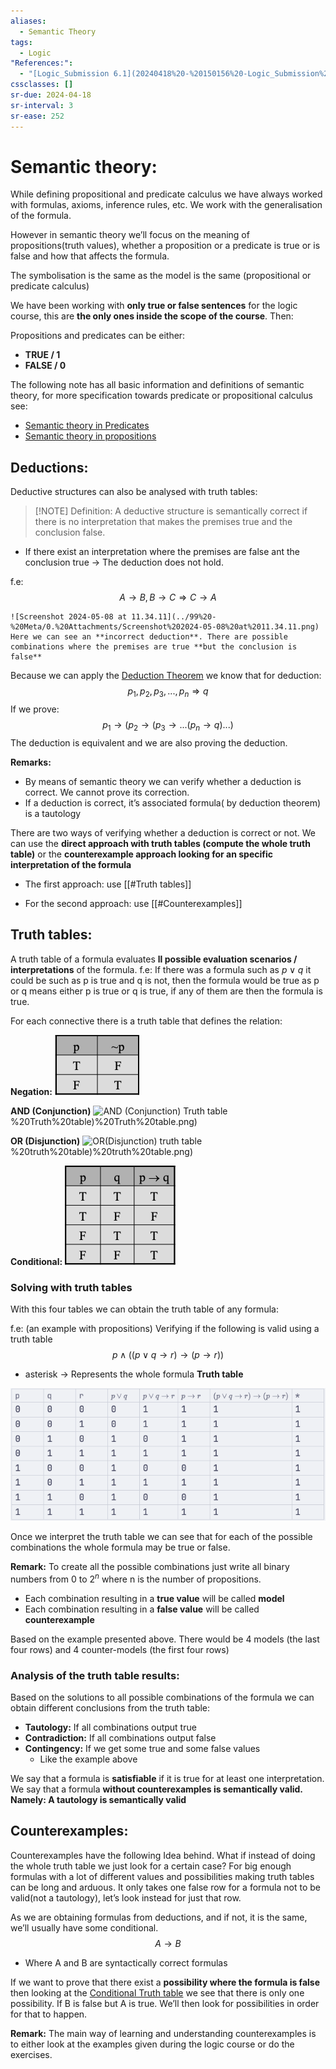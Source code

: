 ```yaml
---
aliases:
  - Semantic Theory
tags:
  - Logic
"References:":
  - "[Logic_Submission 6.1](20240418%20-%20150156%20-Logic_Submission%206.1.md)"
cssclasses: []
sr-due: 2024-04-18
sr-interval: 3
sr-ease: 252
---
```

# Semantic theory: 
While defining propositional and predicate calculus we have always worked with formulas, axioms, inference rules, etc. We work with the generalisation of the formula. 

However in semantic theory we’ll focus on the meaning of propositions(truth values), whether a proposition or a predicate is true or is false and how that affects the formula. 

The symbolisation is the same as the model is the same (propositional or predicate calculus)

We have been working with **only true or false sentences** for the logic course, this are **the only ones inside the scope of the course**. Then: 

Propositions and predicates can be either: 
+ **TRUE / 1**
+ **FALSE / 0**

The following note has all basic information and definitions of semantic theory, for more specification towards predicate or propositional calculus see: 

+ [Semantic theory in Predicates](20240411%20-%20110836%20-Semantic%20theory%20in%20Predicates.md) 
+ [Semantic theory in propositions](20240508%20-%20121510%20-%20Semantic%20theory%20in%20Propositions.md)
## Deductions: 
Deductive structures can also be analysed with truth tables: 


> [!NOTE] Definition:
> A deductive structure is semantically correct if there is no interpretation that makes the premises true and the conclusion false.

+ If there exist an interpretation where the premises are false ant the conclusion true → The deduction does not hold. 

f.e: 
	$$
	 A \rightarrow B, B \rightarrow C \Rightarrow C \rightarrow A
	$$
	
	![Screenshot 2024-05-08 at 11.34.11](../99%20-%20Meta/0.%20Attachments/Screenshot%202024-05-08%20at%2011.34.11.png)
	Here we can see an **incorrect deduction**. There are possible combinations where the premises are true **but the conclusion is false**

Because we can apply the [Deduction Theorem](20240409%20-%20132720%20-%20Theorem%20-%20DeductionTheorem.md) we know that for deduction: 
$$
p_1, p_2, p_3, ..., p_n \Rightarrow q
$$
If we prove: 
$$
p_1\rightarrow(p_2\rightarrow(p_3\rightarrow...(p_n\rightarrow q)...)
$$
The deduction is equivalent and we are also proving the deduction. 


**Remarks:** 
+ By means of  semantic theory we can verify whether a deduction is correct. We cannot prove its correction.
+ If a deduction is correct, it’s associated formula( by deduction theorem) is a tautology

There are two ways of verifying whether a deduction is correct or not. We can use the **direct approach with truth tables (compute the whole truth table)** or the **counterexample approach looking for an specific interpretation of the formula**

+ The first approach: use [[#Truth tables]]

+ For the second approach: use [[#Counterexamples]] 


## Truth tables: 
A truth table of a formula evaluates **ll possible evaluation scenarios / interpretations**  of the formula.
f.e: 
	If there was a formula such as $p \lor q$ it could be such as p is true and q is not, then the formula would be true as p or q means either p is true or q is true, if any of them are then the formula is true. 

For each connective there is a truth table that defines the relation: 

**Negation:**
![Truth table of the negation connective](../99%20-%20Meta/0.%20Attachments/Truth%20table%20of%20the%20negation%20connective.png)

**AND (Conjunction)**
![AND (Conjunction) Truth table](Conjunction)%20Truth%20table)%20Truth%20table.png)

**OR (Disjunction)**
![OR(Disjunction) truth table](Disjunction)%20truth%20table)%20truth%20table.png)

**Conditional:**
![Conditional Truth table](../99%20-%20Meta/0.%20Attachments/Conditional%20Truth%20table.png)

### Solving with truth tables
With this four tables we can obtain the truth table of any formula:


f.e: (an example with propositions)
Verifying if the following is valid using a truth table
$$
   p \land ((p\lor q\rightarrow r)\rightarrow(p\rightarrow r))
$$
+ asterisk → Represents the whole formula
**Truth table**

![Screenshot 2024-05-08 at 11.30.16](../99%20-%20Meta/0.%20Attachments/Screenshot%202024-05-08%20at%2011.30.16.png)

Once we interpret the truth table we can see that for each of the possible combinations the whole formula may be true or false. 

**Remark:** To create all the possible combinations just write all binary numbers from 0 to $2^n$ where n is the number of propositions. 

+ Each combination resulting in a **true value** will be called **model**
+ Each combination resulting in a **false value** will be called **counterexample**

Based on the example presented above. There would be 4 models (the last four rows) and 4 counter-models (the first four rows)

### Analysis of the truth table results:
Based on the solutions to all possible combinations of the formula we can obtain different conclusions from the truth table: 

+ **Tautology:** If all combinations output true
+ **Contradiction:** If all combinations output false
+ **Contingency:** If we get some true and some false values
	+ Like the example above

We say that a formula is **satisfiable** if it is true for at least one interpretation. 
We say that a formula **without counterexamples is semantically valid. Namely: A tautology is semantically valid**


## Counterexamples: 
Counterexamples have the following Idea behind. What if instead of doing the whole truth table we just look for a certain case? For big enough formulas with a lot of different values and possibilities making truth tables can be long and arduous. It only takes one false row for a formula not to be valid(not a tautology), let’s look instead for just that row. 

As we are obtaining formulas from deductions, and if not, it is the same, we’ll usually have some conditional. 
$$
A \rightarrow B
$$
+ Where A and B are syntactically correct formulas

If we want to prove that there exist a **possibility where the formula is false** then looking at the [Conditional Truth table](../99%20-%20Meta/0.%20Attachments/Conditional%20Truth%20table.png) we see that there is only one possibility. If B is false but A is true.
We’ll then look for possibilities in order for that to happen. 

**Remark:** The main way of learning and understanding counterexamples is to either look at the examples given during the logic course or do the exercises. 

